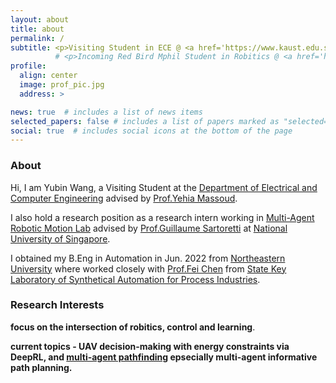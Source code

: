 ```yaml
---
layout: about
title: about
permalink: /
subtitle: <p>Visiting Student in ECE @ <a href='https://www.kaust.edu.sa/en'>KAUST</a></p>
          # <p>Incoming Red Bird Mphil Student in Robitics @ <a href='https://hkust-gz.edu.cn/'>HKUST(GZ)</a></p> 
profile: 
  align: center
  image: prof_pic.jpg
  address: >  

news: true  # includes a list of news items
selected_papers: false # includes a list of papers marked as "selected={true}"
social: true  # includes social icons at the bottom of the page
---
```

### About

Hi, I am Yubin Wang, a Visiting Student at the [Department of Electrical and Computer Engineering][ece] advised by [Prof.Yehia Massoud][itl].    

I also hold a research position as a research intern working in [Multi-Agent Robotic Motion Lab][marmot] advised by [Prof.Guillaume Sartoretti][gui] at [National University of Singapore][nus].          

I obtained my B.Eng in Automation in Jun. 2022 from [Northeastern University][neu] where worked closely with [Prof.Fei Chen][fei] from [State Key Laboratory of Synthetical Automation for Process Industries][saps].

### Research Interests 
**focus on the intersection of robitics, control and learning**.     

**current topics -  UAV decision-making with energy constraints via DeepRL, and [multi-agent pathfinding][mapf] epsecially multi-agent informative path planning.**   


[ece]: https://cemse.kaust.edu.sa/ece
[itl]: https://cemse.kaust.edu.sa/itl
[meriem]: https://cemse.kaust.edu.sa/emang/people/person/taous-meriem-laleg-kirati
[kaust]: https://www.kaust.edu.sa/en
[gui]: https://marmotlab.org/bio.html
[marmot]: https://www.marmotlab.org
[nus]: https://www.nus.edu.sg
[neu]: https://www.neu.edu.cn 
[fei]: https://ancl.com.cn/
[saps]: http://www.sapi.neu.edu.cn/
[traffic]: https://marmotlab.org/projects/urban_traffic.html
[mapf]: http://mapf.info
[hkust(gz)]: https://hkust-gz.edu.cn/
[junma]: https://junma-ust.github.io/

